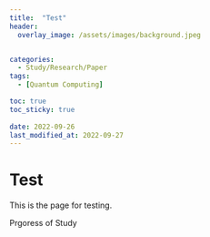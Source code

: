 ```yaml
---
title:  "Test"
header:
  overlay_image: /assets/images/background.jpeg


categories:
  - Study/Research/Paper
tags:
  - [Quantum Computing]

toc: true
toc_sticky: true
 
date: 2022-09-26
last_modified_at: 2022-09-27
---
```


# Test
This is the page for testing.

Prgoress of Study